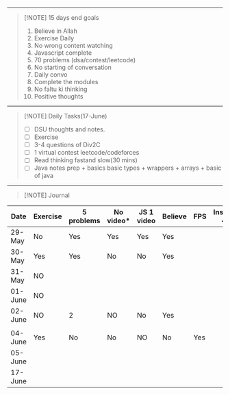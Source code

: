 
---



> [!NOTE] 15 days end goals
>1. Believe in Allah
>2. Exercise Daily
>3. No wrong content watching
>4. Javascript complete
>5. 70 problems (dsa/contest/leetcode)
>6. No starting of conversation
>7. Daily convo 
>8. Complete the modules
>9. No faltu ki thinking 
>10. Positive thoughts



---


> [!NOTE] Daily Tasks(17-June)
> - [ ] DSU thoughts and notes.
> - [ ] Exercise
> - [ ] 3-4 questions of Div2C
> - [ ] 1 virtual contest leetcode/codeforces
> - [ ] Read thinking fastand slow(30 mins)
> - [ ] Java notes prep + basics basic types + wrappers + arrays + basic of java



---


> [!NOTE] Journal
> 

| Date    | Exercise | 5 problems | No video* | JS 1 video | Believe | FPS | Instagram < 1hr |
| ------- | -------- | ---------- | --------- | ---------- | ------- | --- | --------------- |
| 29-May  | No       | Yes        | Yes       | Yes        | Yes     |     |                 |
| 30-May  | Yes      | Yes        | No        | No         | Yes     |     |                 |
| 31-May  | NO       |            |           |            |         |     |                 |
| 01-June | NO       |            |           |            |         |     |                 |
| 02-June | NO       | 2          | NO        | No         | Yes     |     |                 |
|         |          |            |           |            |         |     |                 |
| 04-June | Yes      | No         | No        | NO         | No      | Yes |                 |
| 05-June |          |            |           |            |         |     |                 |
| 17-June |          |            |           |            |         |     |                 |




